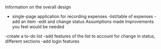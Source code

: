 Information on the overall design
- single-page application for recording expenses
-list/table of expenses
-add an item
-edit and change status 
Assumptions made
Improvements you feel would be needed

-create a to-do list
-add features of the list to account for change in status, different sections
-add login features

